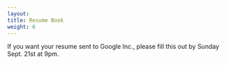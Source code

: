 ```yaml
---
layout: 
title: Resume Book
weight: 6
---
```


If you want your resume sent to Google Inc., please fill this out by Sunday Sept. 21st at 9pm.

<script type="text/javascript" src="http://form.jotform.us/jsform/40345649342152"></script>
